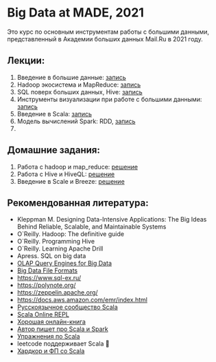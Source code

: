 # Big Data at MADE, 2021

Это курс по основным инструментам работы с большими данными, представленный в Академии больших данных Mail.Ru в 2021 году. 

## Лекции:
1. Введение в большие данные: [запись](https://youtu.be/6zQia0qVz10)
2. Hadoop экосистема и MapReduce: [запись](https://youtu.be/PcrclBk9EUI)
3. SQL поверх больших данных, Hive: [запись](https://youtu.be/qiCo18O5fRA)
4. Инструменты визуализации при работе с большими данными: [запись](https://youtu.be/shD5y0QqJDk)
5. Введение в Scala: [запись](https://youtu.be/JkPaX20Gh-E)
6. Модель вычислений Spark: RDD, [запись](https://youtu.be/P_XaD0Q4jRs)
7.


## Домашние задания:
1. Работа с hadoop и map_reduce: [решение](https://github.com/GimmeDanger/made-big-data-2021/tree/master/hw/1_hadoop)
2. Работа с Hive и HiveQL: [решение](https://github.com/GimmeDanger/made-big-data-2021/tree/master/hw/2_hive)
3. Введение в Scale и Breeze: [решение](https://github.com/GimmeDanger/made-big-data-2021/tree/master/hw/3_scala)


## Рекомендованная литература:
* Kleppman M. Designing Data-Intensive Applications: The Big Ideas Behind Reliable, Scalable, and Maintainable Systems
* O`Reilly. Hadoop: The definitive guide
* O`Reilly. Programming Hive
* O`Reilly. Learning Apache Drill
* Apress. SQL on big data
* [OLAP Query Engines for Big Data](https://itnext.io/olap-query-engines-for-big-data-5f17b88d6ebc?gi=78a9069a467d)
* [Big Data File Formats](https://blog.clairvoyantsoft.com/big-data-file-formats-3fb659903271)
* https://www.sql-ex.ru/
* https://polynote.org/
* https://zeppelin.apache.org/
* https://docs.aws.amazon.com/emr/index.html
* [Русскоязычное сообщество Scala](https://t.me/scala_ru)
* [Scala Online REPL](https://scastie.scala-lang.org/)
* [Хорошая онлайн-книга](https://www.handsonscala.com/index.html)
* [Автор пишет про Scala и Spark](https://alvinalexander.com/)
* [Упражнения по Scala](https://www.scala-exercises.org/)
* leetcode поддерживает Scala 🙂
* [Хардкор и ФП со Scala](https://underscore.io/books/scala-with-cats/)
